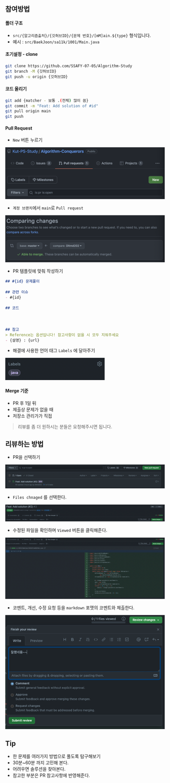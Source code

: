 ## 참여방법

#### 폴더 구조
- `src/{알고리즘출처}/{깃허브ID}/{문제 번호}/[mM]ain.${type}` 형식입니다.  
- 예시 : `src/BaekJoon/sa11k/1001/Main.java`

#### 초기설정 - clone
```bash
git clone https://github.com/SSAFY-07-05/Algorithm-Study
git branch -M {깃허브ID}
git push -u origin {깃허브ID}
```

#### 코드 올리기
```bash
git add {matcher - 보통 .(전체) 많이 씀}
git commit -m "Feat: Add solution of #id"
git pull origin main
git push 
```

#### Pull Request
* `New` 버튼 누르기

![PR 만들기](./github/PR/1.png)


* `계정 브랜치`에서 `main`로 `Pull request`

![PR 만들기](./github/PR/2.png)

* PR 템플릿에 맞춰 작성하기
```markdown
## #{id} 문제풀이

## 관련 이슈
- #{id}

## 코드



## 참고
> Reference는 옵션입니다! 참고사항이 없을 시 모두 지워주세요
- {설명} : {url}
```

* 해결에 사용한 언어 태그 `Labels` 에 달아주기

![PR 만들기](./github/PR/3.png)

#### Merge 기준
- PR 후 1일 뒤
- 제출상 문제가 없을 때
- 저장소 관리가가 직접
> 리뷰를 좀 더 원하시는 분들은 요청해주시면 됩니다.

## 리뷰하는 방법
- PR을 선택하기

![PR을 선택하기](./github/code_review/1.png)

- `Files chnaged` 를 선택한다.

![files changed 선택하기](./github/code_review/2.png)

- 수정된 파일을 확인하며 `Viewed` 버튼을 클릭해준다.

![Viewed 버튼을 클릭](./github/code_review/3.png)

- 코멘트, 개선, 수정 요청 등을 `markdown` 포맷의 코멘트와 체출한다.

![코멘트와 체출](./github/code_review/4.png)


## Tip
- 한 문제를 여러가지 방법으로 풀도록 탐구해보기
- 30분~60분 까지 고민해 본다.
- 어려우면 솔루션을 찾아본다.
- 참고한 부분은 PR 참고사항에 반영해준다.
